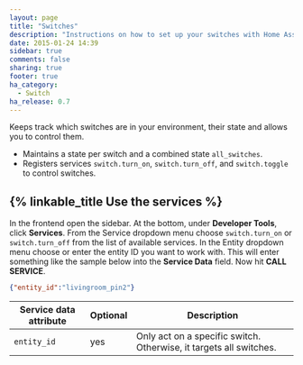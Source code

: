 ```yaml
---
layout: page
title: "Switches"
description: "Instructions on how to set up your switches with Home Assistant."
date: 2015-01-24 14:39
sidebar: true
comments: false
sharing: true
footer: true
ha_category:
  - Switch
ha_release: 0.7
---
```


Keeps track which switches are in your environment, their state and allows you to control them.

- Maintains a state per switch and a combined state `all_switches`.
- Registers services `switch.turn_on`, `switch.turn_off`, and `switch.toggle` to control switches.

## {% linkable_title Use the services %}

In the frontend open the sidebar. At the bottom, under **Developer Tools**, click **Services**. From the Service dropdown menu choose `switch.turn_on` or `switch.turn_off` from the list of available services. In the Entity dropdown menu choose or enter the entity ID you want to work with. This will enter something like the sample below into the **Service Data** field. Now hit **CALL SERVICE**.

```json
{"entity_id":"livingroom_pin2"}
```

| Service data attribute | Optional | Description |
| ---------------------- | -------- | ----------- |
| `entity_id`            |      yes | Only act on a specific switch. Otherwise, it targets all switches.
